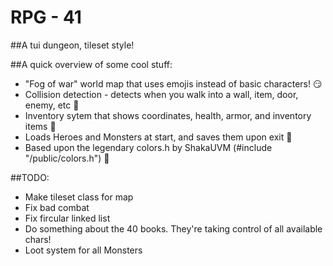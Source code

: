 # RPG - 41

##A tui dungeon, tileset style!

##A quick overview of some cool stuff:
- "Fog of war" world map that uses emojis instead of basic characters! 😏
- Collision detection - detects when you walk into a wall, item, door, enemy, etc 🚫
- Inventory sytem that shows coordinates, health, armor, and inventory items 🧀
- Loads Heroes and Monsters at start, and saves them upon exit 💾
- Based upon the legendary colors.h by ShakaUVM (#include "/public/colors.h") 👾

##TODO:
- Make tileset class for map
- Fix bad combat
- Fix fircular linked list 
- Do something about the 40 books. They're taking control of all available chars!
- Loot system for all Monsters

